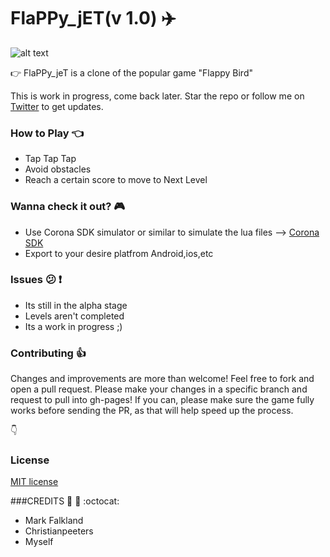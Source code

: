 # FlaPPy_jET(v 1.0) :airplane:
![alt text](http://users.metropolia.fi/~abulm/scrn.png "Screenshot")

:point_right: FlaPPy_jeT is a clone of the popular game "Flappy Bird"

This is work in progress, come back later. Star the repo or follow me on [Twitter](https://twitter.com/rgbm21) to get updates.

### How to Play :point_left:
* Tap Tap Tap
* Avoid obstacles
* Reach a certain score to move to Next Level

### Wanna check it out? :video_game:
* Use Corona SDK simulator or similar to simulate the lua files -->  [Corona SDK ](https://developer.coronalabs.com/downloads/corona-sdk)
* Export to your desire platfrom Android,ios,etc

### Issues  :confused: :heavy_exclamation_mark:
* Its still in the alpha stage
* Levels aren't completed
* Its a work in progress ;)

### Contributing :+1:

Changes and improvements are more than welcome! Feel free to fork and open a pull request. Please make your changes in a specific branch and request to pull into gh-pages! If you can, please make sure the game fully works before sending the PR, as that will help speed up the process.

:point_down:
### License 

[MIT license](LICENSE)


###CREDITS  :clap: :raised_hands: :octocat:
* Mark Falkland
* Christianpeeters
* Myself


